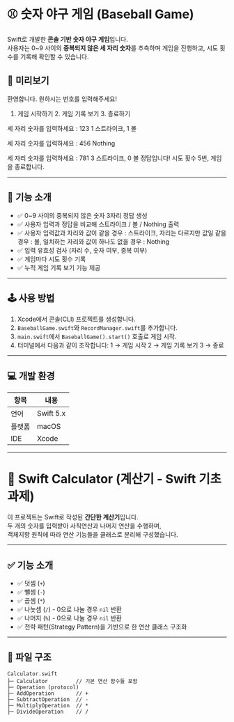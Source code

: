 # ⚾ 숫자 야구 게임 (Baseball Game)

Swift로 개발한 **콘솔 기반 숫자 야구 게임**입니다.  
사용자는 0~9 사이의 **중복되지 않은 세 자리 숫자**를 추측하며 게임을 진행하고, 시도 횟수를 기록해 확인할 수 있습니다.

## 📸 미리보기
환영합니다. 원하시는 번호를 입력해주세요!

1. 게임 시작하기 2. 게임 기록 보기 3. 종료하기

세 자리 숫자를 입력하세요 : 123
1 스트라이크, 1 볼

세 자리 숫자를 입력하세요 : 456
Nothing

세 자리 숫자를 입력하세요 : 781
3 스트라이크, 0 볼
정답입니다! 시도 횟수 5번, 게임을 종료합니다.

---

## 📌 기능 소개

- ✅ 0~9 사이의 중복되지 않은 숫자 3자리 정답 생성
- ✅ 사용자 입력과 정답을 비교해 스트라이크 / 볼 / Nothing 출력
- ✅ 사용자 입력값과 자리와 값이 같을 경우 : 스트라이크, 자리는 다르지만 값일 같을 경우 : 볼, 일치하는 자리와 값이 하나도 없을 경우 : Nothing
- ✅ 입력 유효성 검사 (자리 수, 숫자 여부, 중복 여부)
- ✅ 게임마다 시도 횟수 기록
- ✅ 누적 게임 기록 보기 기능 제공

---

## 🕹 사용 방법

1. Xcode에서 콘솔(CLI) 프로젝트를 생성합니다.
2. `BaseballGame.swift`와 `RecordManager.swift`를 추가합니다.
3. `main.swift`에서 `BaseballGame().start()` 호출로 게임 시작.
4. 터미널에서 다음과 같이 조작합니다:
1 → 게임 시작
2 → 게임 기록 보기
3 → 종료

---

## 💻 개발 환경

| 항목       | 내용            |
|------------|-----------------|
| 언어        | Swift 5.x       |
| 플랫폼     | macOS           |
| IDE        | Xcode           |



-----------------------------------------
# 🧮 Swift Calculator (계산기 - Swift 기초 과제)

이 프로젝트는 Swift로 작성된 **간단한 계산기**입니다.  
두 개의 숫자를 입력받아 사칙연산과 나머지 연산을 수행하며,  
객체지향 원칙에 따라 연산 기능들을 클래스로 분리해 구성했습니다.

---

## ✅ 기능 소개

- ✅ 덧셈 (`+`)
- ✅ 뺄셈 (`-`)
- ✅ 곱셈 (`*`)
- ✅ 나눗셈 (`/`) - 0으로 나눌 경우 `nil` 반환
- ✅ 나머지 (`%`) - 0으로 나눌 경우 `nil` 반환
- ✅ 전략 패턴(Strategy Pattern)을 기반으로 한 연산 클래스 구조화

---

## 📂 파일 구조

```plaintext
Calculator.swift
├─ Calculator         // 기본 연산 함수들 포함
├─ Operation (protocol)
├─ AddOperation       // +
├─ SubtractOperation  // -
├─ MultiplyOperation  // *
├─ DivideOperation    // /
